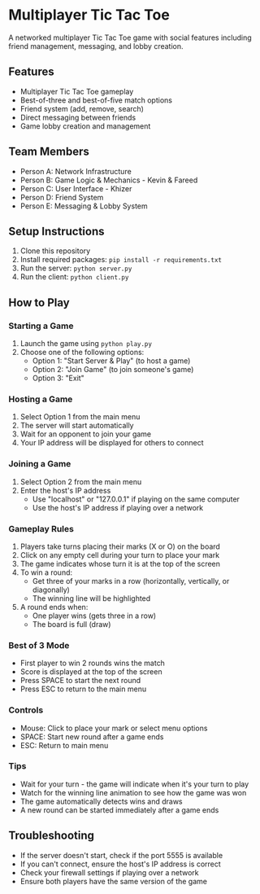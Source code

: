 # Multiplayer Tic Tac Toe

A networked multiplayer Tic Tac Toe game with social features including friend management, messaging, and lobby creation.

## Features
- Multiplayer Tic Tac Toe gameplay
- Best-of-three and best-of-five match options
- Friend system (add, remove, search)
- Direct messaging between friends
- Game lobby creation and management

## Team Members
- Person A: Network Infrastructure
- Person B: Game Logic & Mechanics - Kevin & Fareed
- Person C: User Interface - Khizer
- Person D: Friend System
- Person E: Messaging & Lobby System

## Setup Instructions
1. Clone this repository
2. Install required packages: `pip install -r requirements.txt`
3. Run the server: `python server.py`
4. Run the client: `python client.py`

## How to Play

### Starting a Game
1. Launch the game using `python play.py`
2. Choose one of the following options:
   - Option 1: "Start Server & Play" (to host a game)
   - Option 2: "Join Game" (to join someone's game)
   - Option 3: "Exit"

### Hosting a Game
1. Select Option 1 from the main menu
2. The server will start automatically
3. Wait for an opponent to join your game
4. Your IP address will be displayed for others to connect

### Joining a Game
1. Select Option 2 from the main menu
2. Enter the host's IP address
   - Use "localhost" or "127.0.0.1" if playing on the same computer
   - Use the host's IP address if playing over a network

### Gameplay Rules
1. Players take turns placing their marks (X or O) on the board
2. Click on any empty cell during your turn to place your mark
3. The game indicates whose turn it is at the top of the screen
4. To win a round:
   - Get three of your marks in a row (horizontally, vertically, or diagonally)
   - The winning line will be highlighted
5. A round ends when:
   - One player wins (gets three in a row)
   - The board is full (draw)

### Best of 3 Mode
- First player to win 2 rounds wins the match
- Score is displayed at the top of the screen
- Press SPACE to start the next round
- Press ESC to return to the main menu

### Controls
- Mouse: Click to place your mark or select menu options
- SPACE: Start new round after a game ends
- ESC: Return to main menu

### Tips
- Wait for your turn - the game will indicate when it's your turn to play
- Watch for the winning line animation to see how the game was won
- The game automatically detects wins and draws
- A new round can be started immediately after a game ends

## Troubleshooting
- If the server doesn't start, check if the port 5555 is available
- If you can't connect, ensure the host's IP address is correct
- Check your firewall settings if playing over a network
- Ensure both players have the same version of the game
